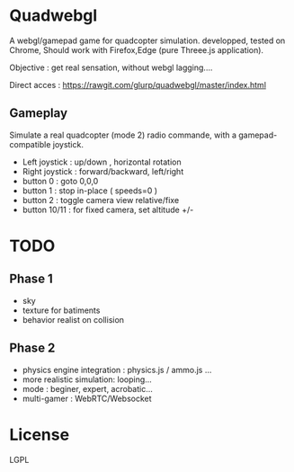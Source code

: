 Quadwebgl
=========

A webgl/gamepad game for quadcopter simulation.
developped, tested on Chrome,
Should work with Firefox,Edge (pure Threee.js application).

Objective : get real sensation, without webgl lagging....

Direct acces :
https://rawgit.com/glurp/quadwebgl/master/index.html

Gameplay
--------

Simulate a real quadcopter (mode 2) radio commande, with a gamepad-compatible
joystick.

* Left  joystick : up/down , horizontal rotation
* Right joystick : forward/backward, left/right
* button 0 : goto 0,0,0
* button 1 : stop in-place ( speeds=0 )
* button 2 : toggle camera view relative/fixe
* button 10/11 : for fixed camera, set altitude +/-

TODO
====

Phase 1
--------

* sky
* texture for batiments
* behavior realist on collision

Phase 2
-------

* physics engine integration : physics.js / ammo.js ...
* more realistic simulation: looping... 
* mode : beginer, expert, acrobatic...
* multi-gamer : WebRTC/Websocket

License
=======

LGPL

